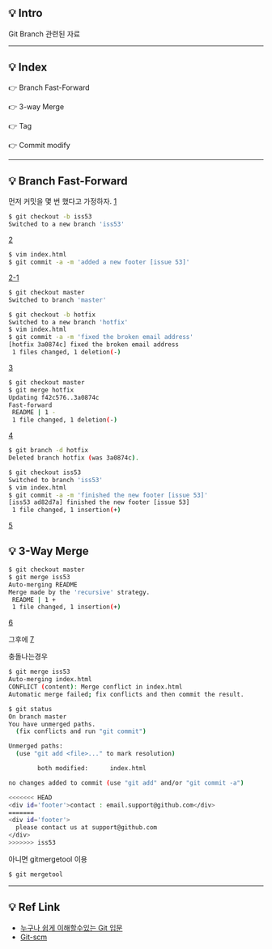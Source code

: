 ## 💡 Intro
Git Branch 관련된 자료 

___
## 💡 Index

👉 Branch Fast-Forward

👉 3-way Merge

👉 Tag

👉 Commit modify 
___
## 💡 Branch Fast-Forward
먼저 커밋을 몇 번 했다고 가정하자.
[1](img/18333fig0310-tn.png)

```bash
$ git checkout -b iss53
Switched to a new branch 'iss53'
```
[2](img/18333fig0311-tn.png)

```bash
$ vim index.html
$ git commit -a -m 'added a new footer [issue 53]'
```
[2-1](img/18333fig0312-tn.png)

```bash
$ git checkout master
Switched to branch 'master'

$ git checkout -b hotfix
Switched to a new branch 'hotfix'
$ vim index.html
$ git commit -a -m 'fixed the broken email address'
[hotfix 3a0874c] fixed the broken email address
 1 files changed, 1 deletion(-)
```
[3](img/18333fig0313-tn.png)


```bash
$ git checkout master
$ git merge hotfix
Updating f42c576..3a0874c
Fast-forward
 README | 1 -
 1 file changed, 1 deletion(-)
```
[4](img/18333fig0314-tn.png)

```bash
$ git branch -d hotfix
Deleted branch hotfix (was 3a0874c).

$ git checkout iss53
Switched to branch 'iss53'
$ vim index.html
$ git commit -a -m 'finished the new footer [issue 53]'
[iss53 ad82d7a] finished the new footer [issue 53]
 1 file changed, 1 insertion(+)
```
[5](img/18333fig0315-tn.png)

## 💡 3-Way Merge

```bash
$ git checkout master
$ git merge iss53
Auto-merging README
Merge made by the 'recursive' strategy.
 README | 1 +
 1 file changed, 1 insertion(+)
```
[6](img/18333fig0316-tn.png)

그후에
[7](img/18333fig0317-tn.png)

충돌나는경우

```bash
$ git merge iss53
Auto-merging index.html
CONFLICT (content): Merge conflict in index.html
Automatic merge failed; fix conflicts and then commit the result.

$ git status
On branch master
You have unmerged paths.
  (fix conflicts and run "git commit")

Unmerged paths:
  (use "git add <file>..." to mark resolution)

        both modified:      index.html

no changes added to commit (use "git add" and/or "git commit -a")

<<<<<<< HEAD
<div id='footer'>contact : email.support@github.com</div>
=======
<div id='footer'>
  please contact us at support@github.com
</div>
>>>>>>> iss53
```
아니면 gitmergetool 이용 
```bash
$ git mergetool
```

___


## 💡 Ref Link
* [누구나 쉽게 이해할수있는 Git 입문](https://backlog.com/git-tutorial/kr/stepup/stepup1_1.html)
* [Git-scm](https://git-scm.com/book/ko/v1/Git-%EB%B8%8C%EB%9E%9C%EC%B9%98-%EB%B8%8C%EB%9E%9C%EC%B9%98%EC%99%80-Merge%EC%9D%98-%EA%B8%B0%EC%B4%88)

